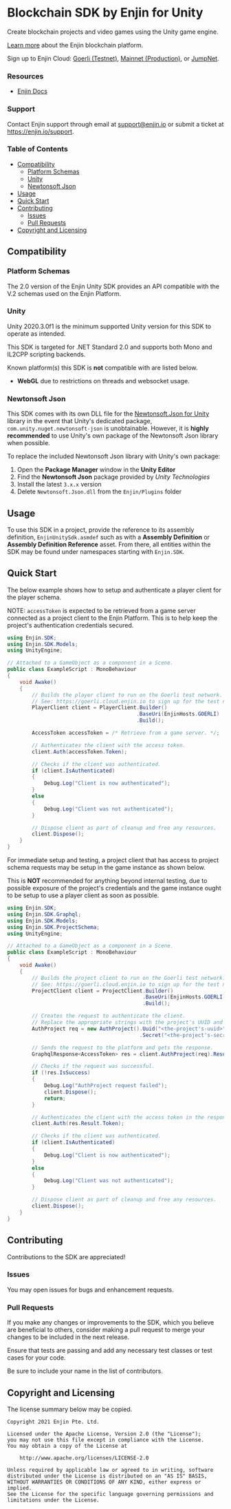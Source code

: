 ﻿# Blockchain SDK by Enjin for Unity

Create blockchain projects and video games using the Unity game engine.

[Learn more](https://enjin.io/) about the Enjin blockchain platform.

Sign up to Enjin Cloud: [Goerli (Testnet)](https://goerli.cloud.enjin.io/),
[Mainnet (Production)](https://cloud.enjin.io/), or [JumpNet](https://jumpnet.cloud.enjin.io/).

### Resources

* [Enjin Docs](https://docs.enjin.io/enjin-platform-sdks/introduction-to-enjin-platform-sdks)

### Support

Contact Enjin support through email at support@enjin.io or submit a ticket at https://enjin.io/support.

### Table of Contents

* [Compatibility](#compatibility)
    * [Platform Schemas](#platform-schemas)
    * [Unity](#unity)
    * [Newtonsoft Json](#newtonsoft-json)
* [Usage](#usage)
* [Quick Start](#quick-start)
* [Contributing](#contributing)
    * [Issues](#issues)
    * [Pull Requests](#pull-requests)
* [Copyright and Licensing](#copyright-and-licensing)

## Compatibility

### Platform Schemas

The 2.0 version of the Enjin Unity SDK provides an API compatible with the V.2 schemas used on the Enjin Platform.

### Unity

Unity 2020.3.0f1 is the minimum supported Unity version for this SDK to operate as intended.

This SDK is targeted for .NET Standard 2.0 and supports both Mono and IL2CPP scripting backends.

Known platform(s) this SDK is **not** compatible with are listed below.

* **WebGL** due to restrictions on threads and websocket usage.

### Newtonsoft Json

This SDK comes with its own DLL file for the
[Newtonsoft.Json for Unity](https://github.com/jilleJr/Newtonsoft.Json-for-Unity) library in the event that Unity's
dedicated package, `com.unity.nuget.newtonsoft-json` is unobtainable. However, it is **highly recommended** to use
Unity's own package of the Newtonsoft Json library when possible.

To replace the included Newtonsoft Json library with Unity's own package:

1. Open the **Package Manager** window in the **Unity Editor**
2. Find the **Newtonsoft Json** package provided by *Unity Technologies*
3. Install the latest `3.x.x` version
4. Delete `Newtonsoft.Json.dll` from the `Enjin/Plugins` folder

## Usage

To use this SDK in a project, provide the reference to its assembly definition, `EnjinUnitySdk.asmdef`
such as with a **Assembly Definition** or **Assembly Definition Reference** asset. From there, all entities within the
SDK may be found under namespaces starting with `Enjin.SDK`.

## Quick Start

The below example shows how to setup and authenticate a player client for the player schema.

NOTE: `accessToken` is expected to be retrieved from a game server connected as a project client to the Enjin Platform.
This is to help keep the project's authentication credentials secured.

```c#
using Enjin.SDK;
using Enjin.SDK.Models;
using UnityEngine;

// Attached to a GameObject as a component in a Scene.
public class ExampleScript : MonoBehaviour
{
    void Awake()
    {
        // Builds the player client to run on the Goerli test network.
        // See: https://goerli.cloud.enjin.io to sign up for the test network.
        PlayerClient client = PlayerClient.Builder()
                                          .BaseUri(EnjinHosts.GOERLI)
                                          .Build();

        AccessToken accessToken = /* Retrieve from a game server. */;

        // Authenticates the client with the access token.
        client.Auth(accessToken.Token);

        // Checks if the client was authenticated.
        if (client.IsAuthenticated)
        {
            Debug.Log("Client is now authenticated");
        }
        else
        {
            Debug.Log("Client was not authenticated");
        }

        // Dispose client as part of cleanup and free any resources.
        client.Dispose();
    }
}
```

For immediate setup and testing, a project client that has access to project schema requests may be setup in the game
instance as shown below.

This is **NOT** recommended for anything beyond internal testing, due to possible exposure of the project's credentials
and the game instance ought to be setup to use a player client as soon as possible.

```c#
using Enjin.SDK;
using Enjin.SDK.Graphql;
using Enjin.SDK.Models;
using Enjin.SDK.ProjectSchema;
using UnityEngine;

// Attached to a GameObject as a component in a Scene.
public class ExampleScript : MonoBehaviour
{
    void Awake()
    {
        // Builds the project client to run on the Goerli test network.
        // See: https://goerli.cloud.enjin.io to sign up for the test network.
        ProjectClient client = ProjectClient.Builder()
                                            .BaseUri(EnjinHosts.GOERLI)
                                            .Build();

        // Creates the request to authenticate the client.
        // Replace the appropriate strings with the project's UUID and secret.
        AuthProject req = new AuthProject().Uuid("<the-project's-uuid>")
                                           .Secret("<the-project's-secret>");

        // Sends the request to the platform and gets the response.
        GraphqlResponse<AccessToken> res = client.AuthProject(req).Result;

        // Checks if the request was successful.
        if (!res.IsSuccess)
        {
            Debug.Log("AuthProject request failed");
            client.Dispose();
            return;
        }

        // Authenticates the client with the access token in the response.
        client.Auth(res.Result.Token);

        // Checks if the client was authenticated.
        if (client.IsAuthenticated)
        {
            Debug.Log("Client is now authenticated");
        }
        else
        {
            Debug.Log("Client was not authenticated");
        }

        // Dispose client as part of cleanup and free any resources.
        client.Dispose();
    }
}
```

## Contributing

Contributions to the SDK are appreciated!

### Issues

You may open issues for bugs and enhancement requests.

### Pull Requests

If you make any changes or improvements to the SDK, which you believe are beneficial to others, consider making a pull
request to merge your changes to be included in the next release.

Ensure that tests are passing and add any necessary test classes or test cases for your code.

Be sure to include your name in the list of contributors.

## Copyright and Licensing

The license summary below may be copied.

```text
Copyright 2021 Enjin Pte. Ltd.

Licensed under the Apache License, Version 2.0 (the "License");
you may not use this file except in compliance with the License.
You may obtain a copy of the License at

    http://www.apache.org/licenses/LICENSE-2.0

Unless required by applicable law or agreed to in writing, software
distributed under the License is distributed on an "AS IS" BASIS,
WITHOUT WARRANTIES OR CONDITIONS OF ANY KIND, either express or implied.
See the License for the specific language governing permissions and
limitations under the License.
```
